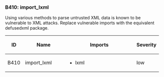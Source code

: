 ### B410: import\_lxml

Using various methods to parse untrusted XML data is known to be
vulnerable to XML attacks. Replace vulnerable imports with the
equivalent defusedxml package.

<table>
<colgroup>
<col style="width: 8%" />
<col style="width: 28%" />
<col style="width: 49%" />
<col style="width: 15%" />
</colgroup>
<thead>
<tr class="header">
<th><p>ID</p></th>
<th><p>Name</p></th>
<th><p>Imports</p></th>
<th><p>Severity</p></th>
</tr>
</thead>
<tbody>
<tr class="odd">
<td><p>B410</p></td>
<td><p>import_lxml</p></td>
<td><ul>
<li><p>lxml</p></li>
</ul></td>
<td><p>low</p></td>
</tr>
</tbody>
</table>
